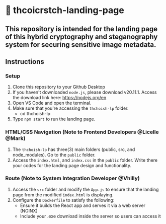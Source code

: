 # 🔐 thcoicrstch-landing-page

This repository is intended for the landing page of this hybrid cryptography and steganography system for securing sensitive image metadata. 
---

## Instructions
### Setup
1. Clone this repository to your Github Desktop
2. If you haven't downloaded `node.js`, please download v20.11.1. Access the download link here: https://nodejs.org/en
3. Open VS Code and open the terminal.
4. Make sure that you're accessing the `thchoish-lp` folder.
   - cd thchoish-lp
6. Type `npm start` to run the landing page.

### HTML/CSS Navigation (Note to Frontend Developers @Licelle @Mark)
1. The `thchoish-lp` has three(3) main folders (public, src, and node_modules). Go to the `public` folder.
2. Access the `index.html`, and `index.css` in the `public` folder. Write there your codes for the landing page design and functionality.


### Route (Note to System Integration Developer @Vhilly)
1. Access the `src` folder and modify the `App.js` to ensure that the landing page from the modified `index.html` is displaying. 
2. Configure the `Dockerfile` to satisfy the following:
   - Ensure it builds the React app and serves it via a web server (NGINX)
   - Include your .exe download inside the server so users can access it

